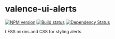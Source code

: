 # valence-ui-alerts

[![NPM version][npm-image]][npm-url]
[![Build status][ci-image]][ci-url]
[![Dependency Status][dependencies-image]][dependencies-url]

LESS mixins and CSS for styling alerts.

[npm-url]: https://www.npmjs.org/package/vui-alerts
[npm-image]: https://img.shields.io/npm/v/vui-alerts.svg
[ci-url]: https://travis-ci.org/Brightspace/valence-ui-alerts
[ci-image]: https://img.shields.io/travis-ci/Brightspace/valence-ui-alerts.svg
[dependencies-url]: https://david-dm.org/brightspace/valence-ui-alerts
[dependencies-image]: https://img.shields.io/david/Brightspace/valence-ui-alerts.svg
